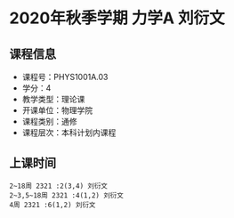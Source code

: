 # 2020年秋季学期 力学A 刘衍文






## 课程信息

- 课程号：PHYS1001A.03
- 学分：4
- 教学类型：理论课
- 开课单位：物理学院
- 课程类别：通修
- 课程层次：本科计划内课程

## 上课时间

```
2~18周 2321 :2(3,4) 刘衍文
2~3,5~18周 2321 :4(1,2) 刘衍文
4周 2321 :6(1,2) 刘衍文
```

